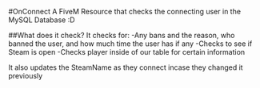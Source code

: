 #OnConnect
A FiveM Resource that checks the connecting user in the MySQL Database :D

##What does it check?
It checks for:
  -Any bans and the reason, who banned the user, and how much time the user has if any
  -Checks to see if Steam is open
  -Checks player inside of our table for certain information

It also updates the SteamName as they connect incase they changed it previously
